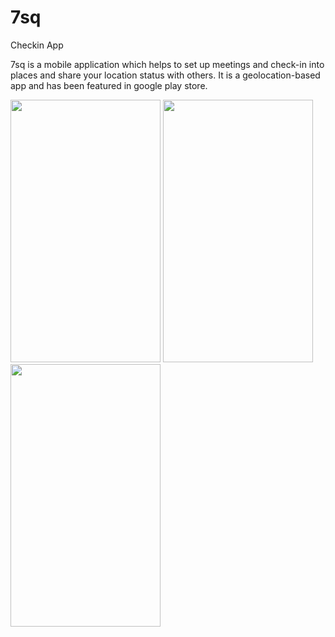 # 7sq
Checkin App

7sq is a mobile application which helps to set up meetings and check-in into places and share your location status with others. It is a geolocation-based app and has been featured in google play store.

<img src="https://github.com/raheez/7sq-2016/blob/master/Screenshots/1_homescreen.png" width="240" height="420">    <img src="https://github.com/raheez/7sq-2016/blob/master/Screenshots/2_checkin_screen.png" width="240" height="420">    <img src="https://github.com/raheez/7sq-2016/blob/master/Screenshots/3_Messaging_screen.png" width="240" height="420">
